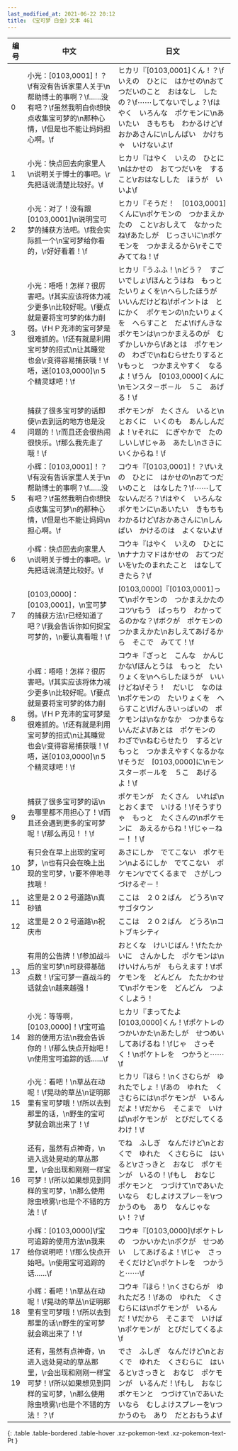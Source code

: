 ```yaml
---
last_modified_at: 2021-06-22 20:12
title: 《宝可梦 白金》文本 461
---
```

| 编号 | 中文 | 日文 |
| ---- | ---- | ---- |
| 0 | 小光：[0103,0001]！？\f有没有告诉家里人关于\n帮助博士的事啊？\f……没有吧？\f虽然我明白你想快点收集宝可梦的\n那种心情，\f但是也不能让妈妈担心啊。\f | ヒカリ『[0103,0001]くん！？\fいえの　ひとに　はかせの\nおてつだいのこと　おはなし　したの？\f⋯⋯してないでしょ？\fはやく　いろんな　ポケモンに\nあいたい　きもちも　わかるけど\fおかあさんに\nしんぱい　かけちゃ　いけないよ\f |
| 1 | 小光：快点回去向家里人\n说明关于博士的事吧。\r先把话说清楚比较好。\f | ヒカリ『はやく　いえの　ひとに\nはかせの　おてつだいを　すること\rおはなしした　ほうが　いいよ\f |
| 2 | 小光：对了！没有跟[0103,0001]\n说明宝可梦的捕获方法吧。\f我会实际抓一个\n宝可梦给你看的，\r好好看着！\f | ヒカリ『そうだ！　[0103,0001]くんに\nポケモンの　つかまえかたの　こと\rおしえて　なかったね\fあたしが　じっさいに\nポケモンを　つかまえるから\rそこで　みててね！\f |
| 3 | 小光：唔唔！怎样？很厉害吧。\f其实应该将体力减少更多\n比较好呢。\f要点就是要将宝可梦的体力削弱。\fＨＰ充沛的宝可梦是很难抓的。\f还有就是利用宝可梦的招式\n让其睡觉也会\r变得容易捕获哦！\f唔，送[0103,0000]\n５个精灵球吧！\f | ヒカリ『うふふ！\nどう？　すごいでしょ\fほんとうはね　もっと　たいりょくを\nへらしたほうが　いいんだけどね\fポイントは　とにかく　ポケモンの\nたいりょくを　へらすこと　だよ\fげんきな　ポケモンは\nつかまえるのが　むずかしいから\fあとは　ポケモンの　わざで\nねむらせたりすると\rもっと　つかまえやすく　なるよ！\fうん　[0103,0000]くんに\nモンスタ－ボ－ル　５こ　あげる！\f |
| 4 | 捕获了很多宝可梦的话即使\n去到远的地方也是没问题的！\r而且还会很热闹很快乐。\f那么我先走了哦！\f | ポケモンが　たくさん　いると\nとおくに　いくのも　あんしんだよ！\rそれに　にぎやかで　たのしいし\fじゃあ　あたし\nさきに　いくからね！\f |
| 5 | 小辉：[0103,0001]！？\f有没有告诉家里人关于\n帮助博士的事啊？\f……没有吧？\f虽然我明白你想快点收集宝可梦\n的那种心情，\f但是也不能让妈妈\n担心啊。\f | コウキ『[0103,0001]！？\fいえの　ひとに　はかせの\nおてつだいのこと　はなした？\f⋯⋯してないんだろ？\fはやく　いろんな　ポケモンに\nあいたい　きもちも　わかるけど\fおかあさんに\nしんぱい　かけるのは　よくないよ\f |
| 6 | 小辉：快点回去向家里人\n说明关于博士的事吧。\r先把话说清楚比较好。\f | コウキ『はやく　いえの　ひとに\nナナカマドはかせの　おてつだいを\rたのまれたこと　はなしてきたら？\f |
| 7 | [0103,0000]：[0103,0001]，\n宝可梦的捕获方法\r已经知道了吧？\f我会告诉你如何捉宝可梦的，\n要认真看哦！\f | [0103,0000]『[0103,0001]って\nポケモンの　つかまえかたの　コツ\rもう　ばっちり　わかってるのかな？\fボクが　ポケモンの　つかまえかた\nおしえてあげるから　そこで　みてて！\f |
| 8 | 小辉：唔唔！怎样？很厉害吧。\f其实应该将体力减少更多\n比较好呢。\f要点就是要将宝可梦的体力削弱。\fＨＰ充沛的宝可梦是很难抓的。\f还有就是利用宝可梦的招式\n让其睡觉也会\r变得容易捕获哦！\f唔，送[0103,0000]\n５个精灵球吧！\f | コウキ『ざっと　こんな　かんじ　かな\fほんとうは　もっと　たいりょくを\nへらしたほうが　いいけどね\fそう！　だいじ　なのは\nポケモンの　たいりょくを　へらすこと\fげんきいっぱいの　ポケモンは\nなかなか　つかまらないんだよ\fあとは　ポケモンの　わざで\nねむらせたり　すると\rもっと　つかまえやすくなるかな\fそうだ　[0103,0000]に\nモンスタ－ボ－ルを　５こ　あげるよ！\f |
| 9 | 捕获了很多宝可梦的话\n去哪里都不用担心了！\f而且还会遇到更多的宝可梦呢！\f那么再见！！\f | ポケモンが　たくさん　いれば\nとおくまで　いける！\fそうすりゃ　もっと　たくさんの\nポケモンに　あえるからね！\fじゃ－ね－！！\f |
| 10 | 有只会在早上出现的宝可梦，\n也有只会在晚上出现的宝可梦，\r要不停地寻找哦！ | あさにしか　でてこない　ポケモン\nよるにしか　でてこない　ポケモン\rでてくるまで　さがしつづけるぞ－！ |
| 11 | 这里是２０２号道路\n真砂镇 | ここは　２０２ばん　どうろ\nマサゴタウン |
| 12 | 这里是２０２号道路\n祝庆市 | ここは　２０２ばん　どうろ\nコトブキシティ |
| 13 | 有用的公告牌！\f参加战斗后的宝可梦\n可获得基础点数！\f宝可梦一直战斗的话就会\n越来越强！ | おとくな　けいじばん！\fたたかいに　さんかした　ポケモンは\nけいけんちが　もらえます！\fポケモンを　どんどん　たたかわせて\nポケモンを　どんどん　つよくしよう！ |
| 14 | 小光：等等啊，[0103,0000]！\f宝可追踪的使用方法\n我会告诉你的！\f那么快点开始吧！\n使用宝可追踪的话……\f | ヒカリ『まってたよ　[0103,0000]くん！\fポケトレの　つかいかた\nあたしが　せつめい　してあげるね！\fじゃ　さっそく！\nポケトレを　つかうと⋯⋯\f |
| 15 | 小光：看吧！\n草丛在动呢！\f晃动的草丛\n证明那里有宝可梦哦！\f所以去到那里的话，\n野生的宝可梦就会跳出来了！\f | ヒカリ『ほら！\nくさむらが　ゆれたでしょ！\fあの　ゆれた　くさむらには\nポケモンが　いるんだよ！\fだから　そこまで　いけば\nポケモンが　とびだしてくるわけ！\f |
| 16 | 还有，虽然有点神奇，\n进入远处晃动的草丛那里，\r会出现和刚刚一样宝可梦！\f所以如果想见到同样的宝可梦，\n那么使用除虫喷雾\r也是个不错的方法！\f | でね　ふしぎ　なんだけど\nとおくで　ゆれた　くさむらに　はいると\rさっきと　おなじ　ポケモンが　いるの！\fもし　おなじ　ポケモンと　つづけて\nであいたいなら　むしよけスプレ－を\rつかうのも　あり　なんじゃない！？\f |
| 17 | 小辉：[0103,0000]\f宝可追踪的使用方法\n我来给你说明吧！\f那么快点开始吧。\n使用宝可追踪的话……\f | コウキ『[0103,0000]\fポケトレの　つかいかた\nボクが　せつめい　してあげるよ！\fじゃ　さっそくだけど\nポケトレを　つかうと⋯⋯\f |
| 18 | 小辉：看吧！\n草丛在动呢！\f晃动的草丛\n证明那里有宝可梦哦！\f所以去到那里的话\n野生的宝可梦就会跳出来了！\f | コウキ『ほら！\nくさむらが　ゆれただろ！\fあの　ゆれた　くさむらには\nポケモンが　いるんだ！\fだから　そこまで　いけば\nポケモンが　とびだしてくるよ\f |
| 19 | 还有，虽然有点神奇，\n进入远处晃动的草丛那里，\r会出现和刚刚一样宝可梦！\f所以如果想见到同样的宝可梦，\n那么使用除虫喷雾\r也是个不错的方法！？\f | でさ　ふしぎ　なんだけど\nとおくで　ゆれた　くさむらに　はいると\rさっきと　おなじ　ポケモンが　いるんだ！\fもし　おなじ　ポケモンと　つづけて\nであいたいなら　むしよけスプレ－を\rつかうのも　あり　だとおもうよ\f |
{: .table .table-bordered .table-hover .xz-pokemon-text .xz-pokemon-text-Pt }